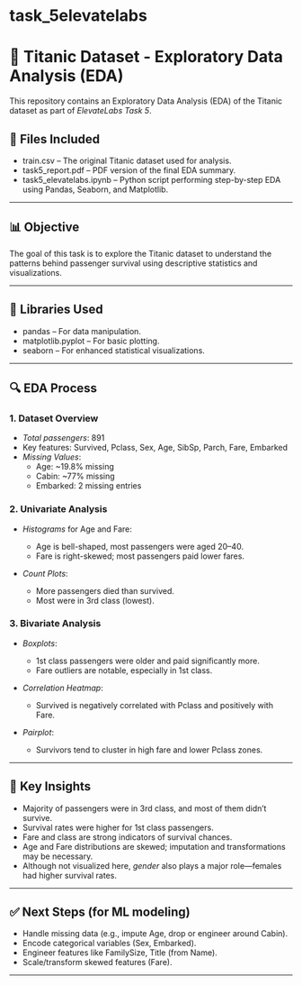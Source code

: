 # task_5elevatelabs

# 🚢 Titanic Dataset - Exploratory Data Analysis (EDA)

This repository contains an Exploratory Data Analysis (EDA) of the Titanic dataset as part of *ElevateLabs Task 5*.

## 📁 Files Included

- train.csv – The original Titanic dataset used for analysis.
- task5_report.pdf – PDF version of the final EDA summary.
- task5_elevatelabs.ipynb – Python script performing step-by-step EDA using Pandas, Seaborn, and Matplotlib.

---

## 📊 Objective

The goal of this task is to explore the Titanic dataset to understand the patterns behind passenger survival using descriptive statistics and visualizations.

---

## 🧰 Libraries Used

- pandas – For data manipulation.
- matplotlib.pyplot – For basic plotting.
- seaborn – For enhanced statistical visualizations.

---

## 🔍 EDA Process

### 1. Dataset Overview

- *Total passengers*: 891
- Key features: Survived, Pclass, Sex, Age, SibSp, Parch, Fare, Embarked
- *Missing Values*:
  - Age: ~19.8% missing
  - Cabin: ~77% missing
  - Embarked: 2 missing entries

### 2. Univariate Analysis

- *Histograms* for Age and Fare:
  - Age is bell-shaped, most passengers were aged 20–40.
  - Fare is right-skewed; most passengers paid lower fares.

- *Count Plots*:
  - More passengers died than survived.
  - Most were in 3rd class (lowest).

### 3. Bivariate Analysis

- *Boxplots*:
  - 1st class passengers were older and paid significantly more.
  - Fare outliers are notable, especially in 1st class.

- *Correlation Heatmap*:
  - Survived is negatively correlated with Pclass and positively with Fare.

- *Pairplot*:
  - Survivors tend to cluster in high fare and lower Pclass zones.

---

## 📌 Key Insights

- Majority of passengers were in 3rd class, and most of them didn’t survive.
- Survival rates were higher for 1st class passengers.
- Fare and class are strong indicators of survival chances.
- Age and Fare distributions are skewed; imputation and transformations may be necessary.
- Although not visualized here, *gender* also plays a major role—females had higher survival rates.

---

## ✅ Next Steps (for ML modeling)

- Handle missing data (e.g., impute Age, drop or engineer around Cabin).
- Encode categorical variables (Sex, Embarked).
- Engineer features like FamilySize, Title (from Name).
- Scale/transform skewed features (Fare).

---
